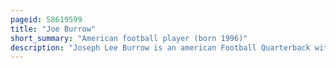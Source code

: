 ```yaml
---
pageid: 58619599
title: "Joe Burrow"
short_summary: "American football player (born 1996)"
description: "Joseph Lee Burrow is an american Football Quarterback with the Cincinnati Bengals of the national Football League. Following a stint at Ohio State, Burrow played college football at LSU, winning the Heisman Trophy and the 2020 College Football Playoff National Championship as a senior. He was selected by the Bengals first overall in the Nfl Draft in 2020."
---
```

